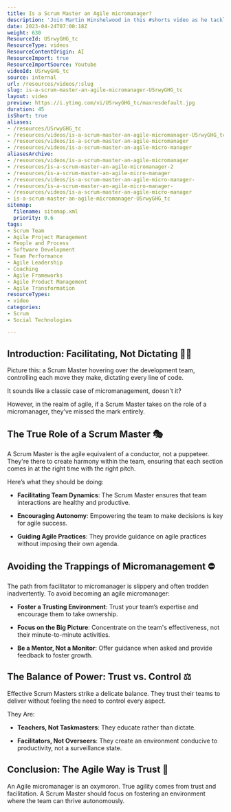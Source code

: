 ```yaml
---
title: Is a Scrum Master an Agile micromanager?
description: 'Join Martin Hinshelwood in this #shorts video as he tackles the question: Is a Scrum Master an Agile micromanager? Discover insights in just 60 seconds!'
date: 2023-04-24T07:00:18Z
weight: 630
ResourceId: USrwyGHG_tc
ResourceType: videos
ResourceContentOrigin: AI
ResourceImport: true
ResourceImportSource: Youtube
videoId: USrwyGHG_tc
source: internal
url: /resources/videos/:slug
slug: is-a-scrum-master-an-agile-micromanager-USrwyGHG_tc
layout: video
preview: https://i.ytimg.com/vi/USrwyGHG_tc/maxresdefault.jpg
duration: 45
isShort: true
aliases:
- /resources/USrwyGHG_tc
- /resources/videos/is-a-scrum-master-an-agile-micromanager-USrwyGHG_tc
- /resources/videos/is-a-scrum-master-an-agile-micromanager
- /resources/videos/is-a-scrum-master-an-agile-micro-manager
aliasesArchive:
- /resources/videos/is-a-scrum-master-an-agile-micromanager
- /resources/is-a-scrum-master-an-agile-micromanager-2
- /resources/is-a-scrum-master-an-agile-micro-manager
- /resources/videos/is-a-scrum-master-an-agile-micro-manager-
- /resources/is-a-scrum-master-an-agile-micro-manager-
- /resources/videos/is-a-scrum-master-an-agile-micro-manager
- is-a-scrum-master-an-agile-micromanager-USrwyGHG_tc
sitemap:
  filename: sitemap.xml
  priority: 0.6
tags:
- Scrum Team
- Agile Project Management
- People and Process
- Software Development
- Team Performance
- Agile Leadership
- Coaching
- Agile Frameworks
- Agile Product Management
- Agile Transformation
resourceTypes:
- video
categories:
- Scrum
- Social Technologies

---
```

## Introduction: Facilitating, Not Dictating 🕵️‍♂️ 

Picture this: a Scrum Master hovering over the development team, controlling each move they make, dictating every line of code.

It sounds like a classic case of micromanagement, doesn't it? 

However, in the realm of agile, if a Scrum Master takes on the role of a micromanager, they’ve missed the mark entirely. 

## The True Role of a Scrum Master **🎭**  

A Scrum Master is the agile equivalent of a conductor, not a puppeteer. They're there to create harmony within the team, ensuring that each section comes in at the right time with the right pitch.  

Here’s what they should be doing: 

- **Facilitating Team Dynamics**: The Scrum Master ensures that team interactions are healthy and productive. 

- **Encouraging Autonomy**: Empowering the team to make decisions is key for agile success. 

- **Guiding Agile Practices**: They provide guidance on agile practices without imposing their own agenda. 

## **Avoiding the Trappings of Micromanagement** **⛔**  

The path from facilitator to micromanager is slippery and often trodden inadvertently. To avoid becoming an agile micromanager: 

- **Foster a Trusting Environment**: Trust your team’s expertise and encourage them to take ownership. 

- **Focus on the Big Picture**: Concentrate on the team's effectiveness, not their minute-to-minute activities. 

- **Be a Mentor, Not a Monitor**: Offer guidance when asked and provide feedback to foster growth. 

## The Balance of Power: Trust vs. Control **⚖️**  

Effective Scrum Masters strike a delicate balance. They trust their teams to deliver without feeling the need to control every aspect.  

They Are: 

- **Teachers, Not Taskmasters**: They educate rather than dictate. 

- **Facilitators, Not Overseers**: They create an environment conducive to productivity, not a surveillance state. 

## Conclusion: The Agile Way is Trust **🤝**  

An Agile micromanager is an oxymoron. True agility comes from trust and facilitation. A Scrum Master should focus on fostering an environment where the team can thrive autonomously.

